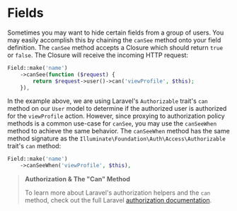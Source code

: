 # Fields

Sometimes you may want to hide certain fields from a group of users. You may easily accomplish this by chaining the `canSee` method onto your field definition. The `canSee` method accepts a Closure which should return `true` or `false`. The Closure will receive the incoming HTTP request:

```php
Field::make('name')
    ->canSee(function ($request) {
        return $request->user()->can('viewProfile', $this);
    }),
```

In the example above, we are using Laravel's `Authorizable` trait's `can` method on our `User` model to determine if the authorized user is authorized for the `viewProfile` action. However, since proxying to authorization policy methods is a common use-case for `canSee`, you may use the `canSeeWhen` method to achieve the same behavior. The `canSeeWhen` method has the same method signature as the `Illuminate\Foundation\Auth\Access\Authorizable` trait's `can` method:

```php
Field::make('name')
	->canSeeWhen('viewProfile', $this),
```

> **Authorization & The "Can" Method**
>
> To learn more about Laravel's authorization helpers and the `can` method, check out the full Laravel [authorization documentation](https://laravel.com/docs/authorization#via-the-user-model).
